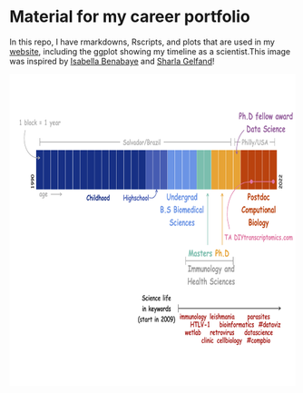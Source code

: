 # Material for my career portfolio

In this repo, I have rmarkdowns, Rscripts, and plots that are used in my [website](https://camilafarias112.github.io/), including the ggplot showing my timeline as a scientist.This image was inspired by [Isabella Benabaye](https://github.com/isabellabenabaye/life-chart/) and [Sharla Gelfand](https://github.com/sharlagelfand/mylifeinmonths)\!

<img src="my_timeline/images/timeline.png" width="900" height="550" />